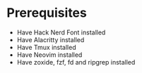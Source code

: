 # Prerequisites

- Have Hack Nerd Font installed
- Have Alacritty installed
- Have Tmux installed
- Have Neovim installed
- Have zoxide, fzf, fd and ripgrep installed
